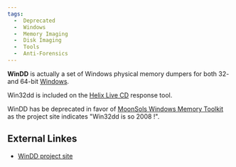 ```yaml
---
tags:
  -  Deprecated
  -  Windows
  -  Memory Imaging
  -  Disk Imaging
  -  Tools
  -  Anti-Forensics
---
```

**WinDD** is actually a set of Windows physical memory dumpers for both
32- and 64-bit [Windows](windows.md).

Win32dd is included on the [Helix Live CD](helix.md) response
tool.

WinDD has be deprecated in favor of [MoonSols Windows Memory
Toolkit](http://www.moonsols.com/windows-memory-toolkit/) as the project
site indicates "Win32dd is so 2008 !".

## External Linkes

- [WinDD project site](http://windd.msuiche.net/)